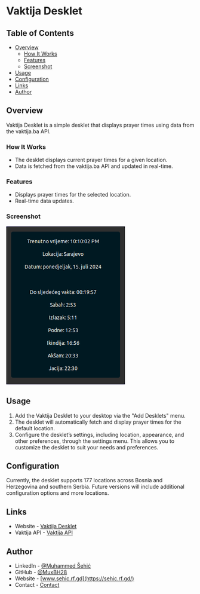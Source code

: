 # Vaktija Desklet

## Table of Contents
- [Overview](#overview)
  - [How It Works](#how-it-works)
  - [Features](#features)
  - [Screenshot](#screenshot)
- [Usage](#usage)
- [Configuration](#configuration)
- [Links](#links)
- [Author](#author)

## Overview

Vaktija Desklet is a simple desklet that displays prayer times using data from the vaktija.ba API.

### How It Works

- The desklet displays current prayer times for a given location.
- Data is fetched from the vaktija.ba API and updated in real-time.

### Features

- Displays prayer times for the selected location.
- Real-time data updates.

### Screenshot

![image](screenshot.png)

## Usage

1. Add the Vaktija Desklet to your desktop via the "Add Desklets" menu.
2. The desklet will automatically fetch and display prayer times for the default location.
3. Configure the desklet’s settings, including location, appearance, and other preferences, through the settings menu. This allows you to customize the desklet to suit your needs and preferences.

## Configuration

Currently, the desklet supports 177 locations across Bosnia and Herzegovina and southern Serbia. Future versions will include additional configuration options and more locations.

## Links

- Website - [Vaktija Desklet](https://sehic.rf.gd/?project=vaktija)
- Vaktija API - [Vaktija API](https://vaktija.ba/)

## Author

- LinkedIn - [@Muhammed Šehić](https://www.linkedin.com/in/muhammed-%C5%A1ehi%C4%87-31a7b6175/)
- GitHub - [@MuxBH28](https://github.com/MuxBH28)
- Website - [www.sehic.rf.gd](https://sehic.rf.gd/)
- Contact - [Contact](https://sehic.rf.gd/#contact)
